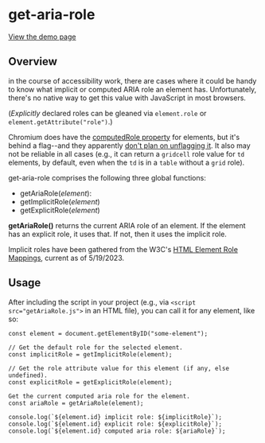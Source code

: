 # get-aria-role

[View the demo page](https://hellogreg.github.io/get-aria-role/)

## Overview

in the course of accessibility work, there are cases where it could be handy to know what implicit or computed ARIA role an element has. Unfortunately, there's no native way to get this value with JavaScript in most browsers.

(_Explicitly_ declared roles can be gleaned via `element.role` or `element.getAttribute("role")`.)

Chromium does have the [computedRole property](https://chromestatus.com/feature/5530552681627648) for elements, but it's behind a flag--and they apparently [don't plan on unflagging it](https://bugs.chromium.org/p/chromium/issues/detail?id=442978). It also may not be reliable in all cases (e.g., it can return a `gridcell` role value for `td` elements, by default, even when the `td` is in a `table` without a `grid` role).

get-aria-role comprises the following three global functions:

- getAriaRole(_element_):
- getImplicitRole(_element_)
- getExplicitRole(_element_)

**getAriaRole()** returns the current ARIA role of an element. If the element has an explicit role, it uses that. If not, then it uses the implicit role.

Implicit roles have been gathered from the W3C's [HTML Element Role Mappings](https://www.w3.org/TR/html-aam-1.0/#html-element-role-mappings), current as of 5/19/2023.

## Usage

After including the script in your project (e.g., via `<script src="getAriaRole.js">` in an HTML file), you can call it for any element, like so:

```
const element = document.getElementByID("some-element");

// Get the default role for the selected element.
const implicitRole = getImplicitRole(element);

// Get the role attribute value for this element (if any, else undefined).
const explicitRole = getExplicitRole(element);

Get the current computed aria role for the element.
const ariaRole = getAriaRole(element);

console.log(`${element.id} implicit role: ${implicitRole}`);
console.log(`${element.id} explicit role: ${explicitRole}`);
console.log(`${element.id} computed aria role: ${ariaRole}`);

```
